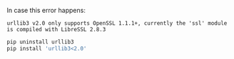 In case this error happens:
```
urllib3 v2.0 only supports OpenSSL 1.1.1+, currently the 'ssl' module is compiled with LibreSSL 2.8.3
```

```bash
pip uninstall urllib3
pip install 'urllib3<2.0'
```
